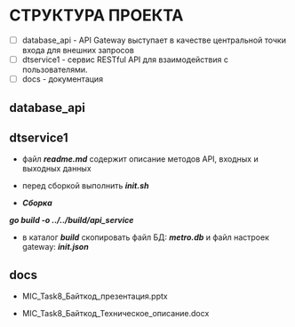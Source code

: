# СТРУКТУРА ПРОЕКТА

- [ ] database_api - API Gateway выступает в качестве центральной точки входа для внешних запросов
- [ ] dtservice1 - сервис RESTful API для взаимодействия с пользователями.
- [ ] docs - документация

## database_api

## dtservice1

- файл ***readme.md*** содержит описание методов API, входных и выходных данных

- перед сборкой выполнить ***init.sh***

- ***Сборка***

***go build -o ../../build/api_service***

- в каталог ***build*** скопировать файл БД: ***metro.db*** и файл настроек gateway: ***init.json***

## docs

- MIC_Task8_Байткод_презентация.pptx

- MIC_Task8_Байткод_Техническое_описание.docx
